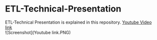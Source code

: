 # ETL-Technical-Presentation
ETL-Technical Presentation is explained in this repository. [Youtube Video link](https://youtu.be/Zc0wEWXWd4E)  
![Screenshot](Youtube link.PNG)
